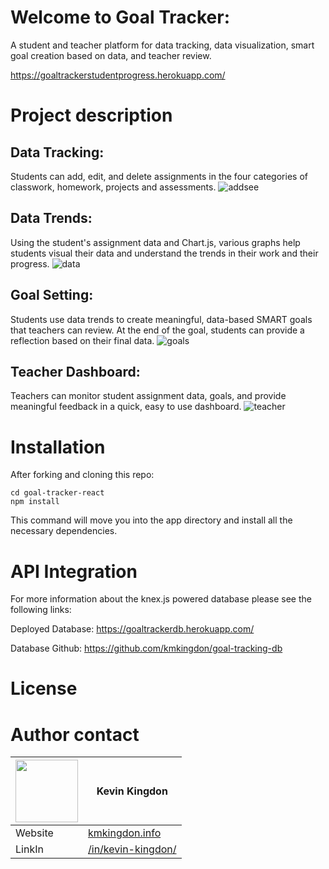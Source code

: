 # Welcome to Goal Tracker:
A student and teacher platform for data tracking, data visualization, smart goal creation based on data, and teacher review.

https://goaltrackerstudentprogress.herokuapp.com/

# Project description
## Data Tracking:
Students can add, edit, and delete assignments in the four categories of classwork, homework, projects and assessments.
![addsee](https://user-images.githubusercontent.com/32685092/35702729-1882aaea-0757-11e8-84ad-4927298360ff.gif)

## Data Trends:
Using the student's assignment data and Chart.js, various graphs help students visual their data and understand the trends in their work and their progress.
![data](https://user-images.githubusercontent.com/32685092/35702904-a080843a-0757-11e8-9c55-77ad978aeb62.gif)

## Goal Setting:
Students use data trends to create meaningful, data-based SMART goals that teachers can review. At the end of the goal, students can provide a reflection based on their final data.
![goals](https://user-images.githubusercontent.com/32685092/35702945-be8a4e5c-0757-11e8-8b39-4eb917567143.gif)

## Teacher Dashboard:
Teachers can monitor student assignment data, goals, and provide meaningful feedback in a quick, easy to use dashboard.
![teacher](https://user-images.githubusercontent.com/32685092/35702929-b4f3c058-0757-11e8-8765-fe27b6137656.gif)

# Installation
After forking and cloning this repo:
```
cd goal-tracker-react
npm install

```
This command will move you into the app directory and install all the necessary dependencies.

# API Integration
For more information about the knex.js powered database please see the following links:

Deployed Database:
https://goaltrackerdb.herokuapp.com/

Database Github:
https://github.com/kmkingdon/goal-tracking-db

# License

# Author contact

|<img src="https://user-images.githubusercontent.com/32685092/35702971-d0b4e966-0757-11e8-8098-c2819dff5e58.png" width="100"> | Kevin Kingdon                    |
| ------------- | ------------- |
| Website  | [kmkingdon.info](https://kmkingdon.info) |
| LinkIn   | [/in/kevin-kingdon/](https://www.linkedin.com/in/kevin-kingdon/) |
